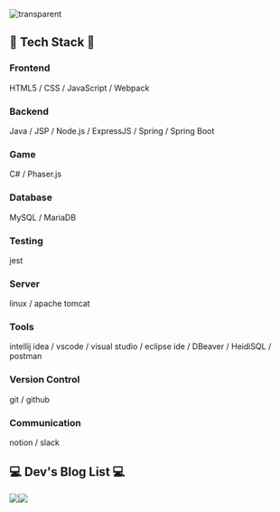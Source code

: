![transparent](https://capsule-render.vercel.app/api?type=transparent&fontColor=703ee5&text=Sumin's%20Github&height=150&fontSize=60&desc=Backend%20Developer&descAlignY=80&descAlign=65)

## 🔨 Tech Stack 🔨

### Frontend
HTML5 / CSS / JavaScript / Webpack

### Backend
Java / JSP / Node.js / ExpressJS / Spring / Spring Boot

### Game
 C# / Phaser.js

### Database
MySQL / MariaDB

### Testing
jest

### Server
linux / apache tomcat

### Tools
intellij idea / vscode / visual studio / eclipse ide / DBeaver / HeidiSQL / postman

### Version Control
git / github

### Communication
notion / slack



## 💻 Dev's Blog List 💻
<div style="display:flex; flex-direction:row;">
    <a href="https://devbacksu.github.io">
        <img src="https://img.shields.io/badge/GithubPages-000000?style=for-the-badge&logo=GithubPages&logoColor=white"> 
    </a>
    <a href="https://devgamesu.tistory.com">
        <img src="https://img.shields.io/badge/Tistory-000000?style=for-the-badge&logo=Tistory&logoColor=white"> 
    </a>
</div>

<!--
## Stats and Most Languages

[![Sumin's GitHub stats](https://github-readme-stats.vercel.app/api?username=DevBackSu&include_all_commits=true&show_icons=true&theme=cobalt)](https://github.com/DevBackSu/github-readme-stats)
![Top Langs](https://github-readme-stats.vercel.app/api/top-langs/?username=DevBackSu&layout=compact)
-->
